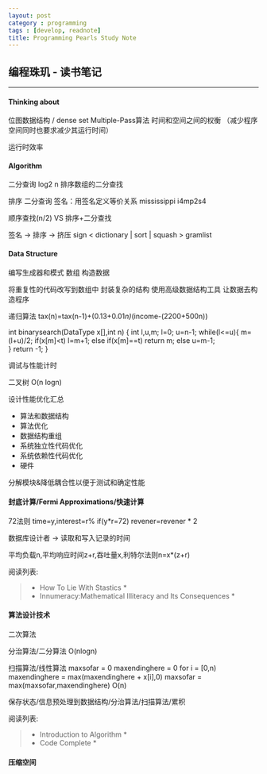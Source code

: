 ```yaml
---
layout: post
category : programming
tags : [develop, readnote]
title: Programming Pearls Study Note
---
```


## 编程珠玑 - 读书笔记
--------------------------------------------------

#### Thinking about 

位图数据结构 / dense set
Multiple-Pass算法
时间和空间之间的权衡 （减少程序空间同时也要求减少其运行时间）

运行时效率

#### Algorithm

二分查询 log2 n 
排序数组的二分查找

排序
二分查询
签名：用签名定义等价关系
mississippi i4mp2s4

顺序查找(n/2) VS 排序+二分查找

签名 -> 排序 -> 挤压
sign < dictionary | sort | squash > gramlist

#### Data Structure

编写生成器和模式
数组
构造数据

将重复性的代码改写到数组中
封装复杂的结构
使用高级数据结构工具 
让数据去构造程序

递归算法
tax(n)=tax(n-1)+(0.13+0.01*n)*(income-(2200+500n))

int binarysearch(DataType x[],int n)
{
	int l,u,m;
	l=0;
	u=n-1;
	while(l<=u){
		m=(l+u)/2;
		if(x[m]<t)
			l=m+1;
		else if(x[m]==t)
			return m;
		else 
			u=m-1;	
	}
	return -1;
}

调试与性能计时

二叉树
O(n logn)

设计性能优化汇总
- 算法和数据结构
- 算法优化
- 数据结构重组
- 系统独立性代码优化
- 系统依赖性代码优化
- 硬件

分解模块&降低耦合性以便于测试和确定性能

#### 封底计算/Fermi Approximations/快速计算

72法则 
time=y,interest=r% 
if(y*r=72) 
revener=revener * 2

数据库设计者 -> 读取和写入记录的时间

平均负载n,平均响应时间z+r,吞吐量x,利特尔法则n=x*(z+r)

阅读列表:

> * How To Lie With Stastics *
> * Innumeracy:Mathematical Illiteracy and Its Consequences *


#### 算法设计技术

二次算法

分治算法/二分算法
O(nlogn)

扫描算法/线性算法
maxsofar = 0
maxendinghere = 0
for i = [0,n)
	maxendinghere = max(maxendinghere + x[i],0)
	maxsofar = max(maxsofar,maxendinghere)
O(n)

保存状态/信息预处理到数据结构/分治算法/扫描算法/累积

阅读列表:

> * Introduction to Algorithm *
> * Code Complete *


#### 压缩空间


